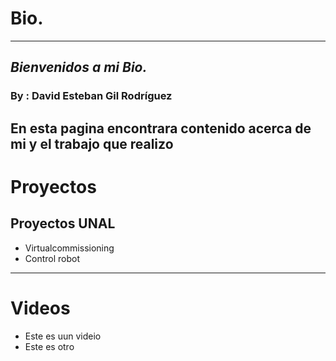 
# Bio.
---

## *Bienvenidos a mi Bio.*
    
### By : David Esteban Gil Rodríguez
En esta pagina encontrara contenido acerca de mi y el trabajo que realizo
----
# Proyectos
## Proyectos UNAL
- Virtualcommissioning
- Control robot

----
# Videos
- Este es uun videio
- Este es otro
